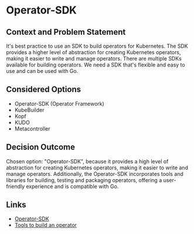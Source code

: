 # Operator-SDK

## Context and Problem Statement

It's best practice to use an SDK to build operators for Kubernetes. The SDK provides a higher level of abstraction for creating Kubernetes operators, making it easier to write and manage operators.
There are multiple SDKs available for building operators.
We need a SDK that's flexible and easy to use and can be used with Go.

## Considered Options

* Operator-SDK (Operator Framework)
* KubeBuilder
* Kopf
* KUDO
* Metacontroller

## Decision Outcome

Chosen option: "Operator-SDK", because it provides a high level of abstraction for creating Kubernetes operators, making it easier to write and manage operators.
Additionally, the Operator-SDK incorporates tools and libraries for building, testing and packaging operators, offering a user-friendly experience and is compatible with Go.

## Links

* [Operator-SDK](https://sdk.operatorframework.io/)
* [Tools to build an operator](https://kubernetes.io/docs/concepts/extend-kubernetes/operator/)
